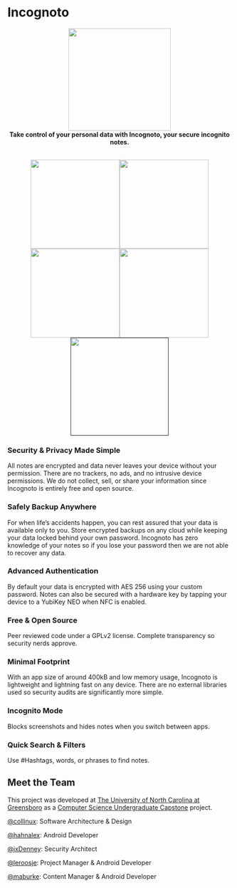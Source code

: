 # Incognoto
<p align="center">
<img src="https://github.com/incognoto/incognoto/blob/master/images/incognoto.png?raw=true" width="230"><br>
<b>Take control of your personal data with Incognoto, your secure incognito notes.</b><br><br>
</p>

<p align="center">
<img src="https://github.com/incognoto/incognoto/blob/master/images/welcome.png" width="200"><img src="https://github.com/incognoto/incognoto/blob/master/images/main_1.png" width="200"><img src="https://github.com/incognoto/incognoto/blob/master/images/edit_note.png" width="200"><img src="https://github.com/incognoto/incognoto/blob/master/images/change_pass.png" width="200">
<a href=""><img src="https://github.com/incognoto/incognoto/blob/master/images/google-play-badge.png?raw=true" width="220"></a>
</p>

### Security & Privacy Made Simple
All notes are encrypted and data never leaves your device without your permission. There are no trackers, no ads, and no intrusive device permissions. We do not collect, sell, or share your information since Incognoto is entirely free and open source.

### Safely Backup Anywhere
For when life’s accidents happen, you can rest assured that your data is available only to you. Store encrypted backups on any cloud while keeping your data locked behind your own password. Incognoto has zero knowledge of your notes so if you lose your password then we are not able to recover any data.

### Advanced Authentication
By default your data is encrypted with AES 256 using your custom password. Notes can also be secured with a hardware key by tapping your device to a YubiKey NEO when NFC is enabled.

### Free & Open Source
   Peer reviewed code under a GPLv2 license. Complete transparency so security nerds approve.
   
### Minimal Footprint
   With an app size of around 400kB and low memory usage, Incognoto is lightweight and lightning fast on any device. There are no external libraries used so security audits are significantly more simple.
   
### Incognito Mode
   Blocks screenshots and hides notes when you switch between apps.
   
### Quick Search & Filters
   Use #Hashtags, words, or phrases to find notes.

## Meet the Team
This project was developed at [The University of North Carolina at Greensboro](https://www.uncg.edu/) as a [Computer Science Undergraduate Capstone](https://www.uncg.edu/cmp/) project.

<a href="https://github.com/collinux">@collinux</a>: Software Architecture & Design

<a href="https://github.com/hahnalex">@hahnalex</a>: Android Developer

<a href="https://github.com/jxDenney">@jxDenney</a>: Security Architect

<a href="https://github.com/leroosje">@leroosje</a>: Project Manager & Android Developer

<a href="https://github.com/maburke">@maburke</a>: Content Manager & Android Developer
